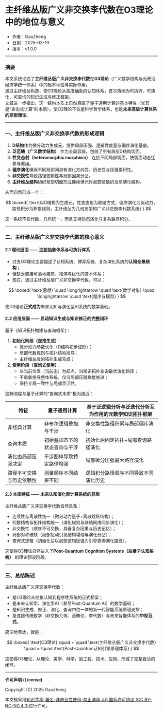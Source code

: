 # **主纤维丛版广义非交换李代数在O3理论中的地位与意义**

- 作者：GaoZheng
- 日期：2025-03-19
- 版本：v1.0.0

---

### 摘要

本文系统论述了**主纤维丛版广义非交换李代数**在**O3理论**（广义数学结构与元政治经济学统一体系）中的根本地位与实际作用。  
通过主纤维丛构造，使O3理论从高度抽象的认知体系，首次落地为可执行、可演化、可查询的知识生成与修正框架。  
文章进一步指出，这一结构本质上自然涵盖了量子通用计算的基本特性（尤其是“查询式计算”的本质），使O3理论不仅是科学哲学体系，也是**未来高级计算体系的原型理论**。

---

### 一、主纤维丛版广义非交换李代数的形成逻辑

1. **D结构**作为微分动力生成元，提供局部压强、逻辑性度量与偏序演化基底。
2. **泛范畴（广义数学结构）** 作为全局容器，包纳了所有局部D结构切面。
3. **性变态射（heteromorphic morphism）** 连接不同局部切面，使切面动态迁移与重组。
4. **偏序演化**确保不同局部间具有演化方向性、历史性与压强累积性。
5. **非交换性**导致路径依赖性与局部因果分岔。
6. **主纤维丛结构**组织局部切面形成连续但允许局部破缺的全局演化结构。
   
从而自然形成一个：

$$
\boxed{
\text{以D结构为生成元，性变态射为联结方式，偏序演化为驱动力，路径积分为积累规则，主纤维丛为几何支架的广义非交换李代数系统}
}
$$

这一系统不仅代数、几何统一，而且支持动态演化与复杂路径积分。

---

### 二、主纤维丛版广义非交换李代数的核心意义

#### 2.1 理论层面 —— 连接抽象体系与可执行体系

- 过去O3理论主要描述了认知系统、博弈系统、复杂演化系统的**认知全景结构**；
- 但缺乏直接可落地建模、推演与优化的技术体系；
- 现在，通过主纤维丛版广义非交换李代数，可以：

$$
\boxed{
\text{思想} \quad \longrightarrow \quad \text{数学对象} \quad \longrightarrow \quad \text{程序与模型}
}
$$

使O3理论**正式成为**未来认知与演化型AI系统的数学基础。

#### 2.2 应用层面 —— 启动知识生成与知识修正的完整闭环

基于《知识拓扑构建与查询框架》：

1. **初始化阶段（逆推生成）**：
   - 微分动力参数优化（D结构初步成形）；
   - 局部代数规则与拓扑结构推导；
   - 主纤维丛版的拓扑生成完成；
2. **使用阶段（查询式使用）**：
   - 以当前位置（当前态）为起点，沿知识拓扑查询最优演化路径；
   - 不重新推导整体系统，仅沿局部压强梯度推进；
   - 保持全局一致性与局部灵活性。

这种流程与量子计算的“查询式本质”极为接近：

| 特征                    | 量子通用计算                    | 基于泛逻辑分析与泛迭代分析互为作用的元数学知识拓扑框架                        |
|------------------------|--------------------------------|--------------------------------------|
| 非经典计算             | 非布尔逻辑叠加与干涉              | 非交换性路径积累与局部偏序演化           |
| 查询本质               | 初始叠加态下的状态查询与干涉         | 初始化后固定拓扑+局部查询路径演化       |
| 演化由局部压强决定        | 干涉图样导致特定路径增强             | 局部微分压强最大路径演化                |
| 路径不可交换与历史依赖性    | 测量顺序不同结果不同                  | 逻辑积分路径顺序不同导致不同演化历史       |

#### 2.3 本质特征 —— 未来认知演化型计算系统的原型

主纤维丛版广义非交换李代数自然具备：

- 连续性与离散性统一（微分动力量子+离散跳跃结构）；
- 代数结构与拓扑结构统一（演化规则与联结网络同步演化）；
- 非交换性（顺序不可交换，具备复杂因果与历史记忆）；
- 局部对称破缺（局部扰动引发结构塌缩与演化分岔）；
- 查询式逻辑（初始化后以局部逻辑压强为引导查询演化路径）。

这使得O3理论自然进入了**Post-Quantum Cognition Systems（后量子认知系统）** 的理论预设阶段。

---

### 三、总结陈述

主纤维丛版广义非交换李代数：

- 是O3理论从抽象认知到程序性系统的正式桥梁；
- 是未来认知型、演化型AI（甚至Post-Quantum AI）的数学基础；
- 是知识生成、修正、演化、查询四位一体的新一代智能系统原理支撑；
- 是连接传统数学（非交换几何、范畴论、李代数）与未来智能体系的**中枢范式**。

简洁地表达，就是：

$$
\boxed{
\text{O3理论} \quad + \quad \text{主纤维丛版广义非交换李代数} \quad = \quad \text{Post-Quantum认知引擎原理体系}
}
$$

这使得O3理论，从理论、美学、科学，到工程、技术、应用，形成了完整自洽的闭环。

---

**许可声明 (License)**

Copyright (C) 2025 GaoZheng 

本文档采用[知识共享-署名-非商业性使用-禁止演绎 4.0 国际许可协议 (CC BY-NC-ND 4.0)](https://creativecommons.org/licenses/by-nc-nd/4.0/deed.zh-Hans)进行许可。

